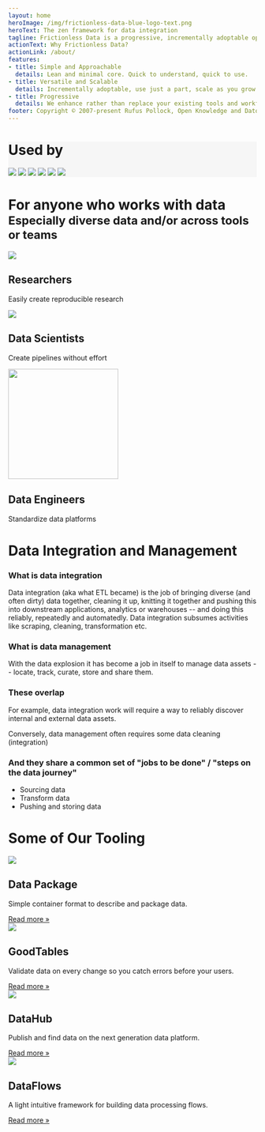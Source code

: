 ```yaml
---
layout: home
heroImage: /img/frictionless-data-blue-logo-text.png
heroText: The zen framework for data integration
tagline: Frictionless Data is a progressive, incrementally adoptable open-source framework that brings simplicity and grace to the data experience - whether you're wrangling a CSV or engineering complex pipelines with terabytes.
actionText: Why Frictionless Data? 
actionLink: /about/
features:
- title: Simple and Approachable
  details: Lean and minimal core. Quick to understand, quick to use.
- title: Versatile and Scalable
  details: Incrementally adoptable, use just a part, scale as you grow.
- title: Progressive
  details: We enhance rather than replace your existing tools and workflows.
footer: Copyright © 2007-present Rufus Pollock, Open Knowledge and Datopian
---
```


<!-- # Zen = simple, minimal, clean, powerful -->

<div class="banner gray-section py-6 w-full">
  <div class="container mx-auto usedby">
    <h1 class="text-center">Used by</h1>
    <div class="container flex flex-row justify-center">
      <img class="w-32 self-center" src="/img/home/pandas.png" />
      <img class="w-24 self-center pl-12" src="/img/home/kaggle.png" />
      <img class="w-32 self-center pl-12" src="/img/home/openrefine.png" />
      <img class="w-32 self-center pl-12" src="/img/home/data-gov-uk.png" />
      <img class="w-20 self-center pl-12" src="/img/home/18f-logo.png" />
      <img class="w-32 self-center pl-12" src="/img/home/data-gouv-fr.png" />
    </div>
  </div>

</div>

<div class="main-section">
  <div class="inner-container">
    <h1 class="text-center" id="more">For anyone who works with data<br/><small>Especially diverse data and/or across tools or teams</small></h1>
    <div class="features text-center">
      <div class="feature">
        <img src="/img/home/for-researchers.svg" />
        <h2 >Researchers</h2>
        <p>Easily create reproducible research</p>
      </div>
      <div class="feature">
        <img src="/img/home/for-data-scientists.svg" />
        <h2>Data Scientists</h2>
        <p>Create pipelines without effort</p>
      </div>
      <div class="feature">
        <img src="/img/home/for-data-engineers.svg" height="223.375" />
        <h2>Data Engineers</h2>
        <p>Standardize data platforms</p>
      </div>
    </div>
  </div>


<h1 class="text-center">Data Integration and Management</h1>

### What is data integration

Data integration (aka what ETL became) is the job of bringing diverse (and often dirty) data together, cleaning it up, knitting it together and pushing this into downstream applications, analytics or warehouses -- and doing this reliably, repeatedly and automatedly. Data integration subsumes activities like scraping, cleaning, transformation etc.

### What is data management

With the data explosion it has become a job in itself to manage data assets -- locate, track, curate, store and share them.

### These overlap

For example, data integration work will require a way to reliably discover internal and external data assets.

Conversely, data management often requires some data cleaning (integration)

### And they share a common set of "jobs to be done" / "steps on the data journey"

* Sourcing data
* Transform data
* Pushing and storing data

<!-- <JobsDiagram class="px-48 pt-12"></JobsDiagram> -->

</div>

<div class="banner py-8">
  <div class="inner-container">
    <h1 class="text-center pt-6">Some of Our Tooling</h1>
    <div class="container mx-auto flex flex-row py-12">
      <div class="w-1/4 text-center mx-auto">
        <img class="w-24 mx-auto" src="/img/home/data-package-icon-2.svg"></img>
        <h2 class="text-xl pt-4 font-medium">Data Package</h2>
        <p class="text-lg font-light pt-4">Simple container format to describe and package data.</p>
        <a href="/products/data-package/" class="links-github">Read more &raquo;</a>
      </div>
        <div class="w-1/4 mx-auto text-center pl-8">
        <img class="w-24 mx-auto" src="/img/home/goodtables-icon.svg"></img>
        <h2 class="text-xl pt-4 font-medium">GoodTables</h2>
        <p class="text-lg font-light pt-4">Validate data on every change so you catch errors before your users.</p>
        <a href="/products/goodtables/" class="links-github">Read more &raquo;</a>
      </div>
        <div class="w-1/4 mx-auto text-center pl-8">
        <img class="w-24 mx-auto" src="/img/home/datahub-icon.svg"></img>
        <h2 class="text-xl pt-4 font-medium">DataHub</h2>
        <p class="text-lg font-light pt-4">Publish and find data on the next generation data platform.</p>
        <a href="/products/datahub/" class="links-github">Read more &raquo;</a>
      </div>
        <div class="w-1/4 mx-auto text-center pl-8">
        <img class="w-24 mx-auto" src="/img/home/dataflows-icon.svg"></img>
        <h2 class="text-xl pt-4 font-medium">DataFlows</h2>
        <p class="text-lg font-light pt-4">A light intuitive framework for building data processing flows.</p>
        <a href="/products/data-package-pipelines/" class="links-github">Read more &raquo;</a>
      </div>
    </div>
  </div>
</div>

<script>
import JobsDiagram from "@theme/components/JobsDiagram.vue";

export default {
  components: { JobsDiagram }
};
</script>

<style>

.gray-section {
  background-color: #f6f6f6;
}

.inner-container {
  max-width: 900px;
  margin: auto;
}

.usedby {
  max-width: 900px;
}

</style>